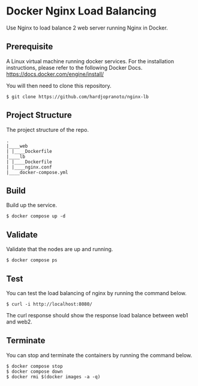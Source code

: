 # Docker Nginx Load Balancing
Use Nginx to load balance 2 web server running Nginx in Docker. 

## Prerequisite
A Linux virtual machine running docker services. 
For the installation instructions, please refer to the following Docker Docs. 
https://docs.docker.com/engine/install/

You will then need to clone this repository. 
```
$ git clone https://github.com/hardjopranoto/nginx-lb
```

## Project Structure
The project structure of the repo.
```
.
|____web
| |____Dockerfile
|____lb
| |____Dockerfile
| |____nginx.conf
|____docker-compose.yml
```


## Build
Build up the service.
```
$ docker compose up -d
```

## Validate
Validate that the nodes are up and running.
```
$ docker compose ps
```

## Test
You can test the load balancing of nginx by running the command below.
```
$ curl -i http://localhost:8080/
```
The curl response should show the response load balance between web1 and web2. 

## Terminate
You can stop and terminate the containers by running the command below.
```
$ docker compose stop
$ docker compose down
$ docker rmi $(docker images -a -q)
```